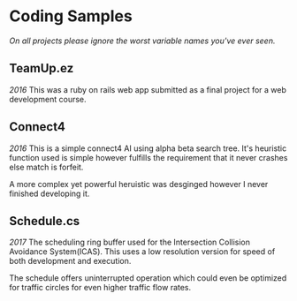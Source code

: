 # Coding Samples

*On all projects please ignore the worst variable names you've ever seen.*

## TeamUp.ez
*2016*
This was a ruby on rails web app submitted as a final project for a web development course.

## Connect4
*2016*
This is a simple connect4 AI using alpha beta search tree.  It's heuristic function used is simple however fulfills the requirement that it never crashes else match is forfeit.

A more complex yet powerful heruistic was desginged however I never finished developing it.

## Schedule.cs
*2017*
The scheduling ring buffer used for the Intersection Collision Avoidance System(ICAS).  This uses a low resolution version for speed of both development and execution.

The schedule offers uninterrupted operation which could even be optimized for traffic circles for even higher traffic flow rates.
